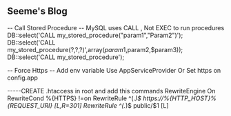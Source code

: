 ## Seeme's Blog

-- Call Stored Procedure
-- MySQL uses CALL , Not EXEC to run procedures
DB::select('CALL my_stored_procedure("param1","Param2")');
DB::select('CALL my_stored_procedure(?,?,?)',array($param1,$param2,$param3));
DB::select('CALL my_stored_procedure');

-- Force Https --
Add env variable 
Use AppServiceProvider 
Or Set https on config.app


-----CREATE .htaccess in root and add this commands
<IfModule mod_rewrite.c>
  RewriteEngine On
  RewriteCond %{HTTPS} !=on
  RewriteRule ^(.*)$ https://%{HTTP_HOST}%{REQUEST_URI} [L,R=301] 
  RewriteRule ^(.*)$ public/$1 [L]
</IfModule>

